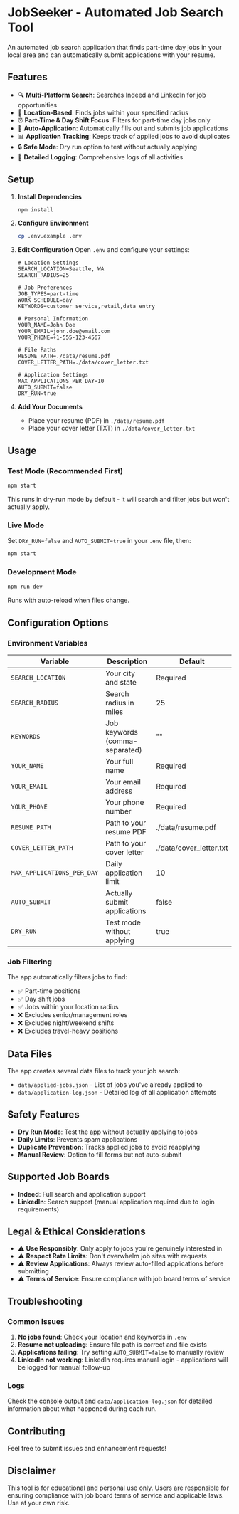 # JobSeeker - Automated Job Search Tool

An automated job search application that finds part-time day jobs in your local area and can automatically submit applications with your resume.

## Features

- 🔍 **Multi-Platform Search**: Searches Indeed and LinkedIn for job opportunities
- 📍 **Location-Based**: Finds jobs within your specified radius
- ⏰ **Part-Time & Day Shift Focus**: Filters for part-time day jobs only
- 🤖 **Auto-Application**: Automatically fills out and submits job applications
- 📊 **Application Tracking**: Keeps track of applied jobs to avoid duplicates
- 🔒 **Safe Mode**: Dry run option to test without actually applying
- 📝 **Detailed Logging**: Comprehensive logs of all activities

## Setup

1. **Install Dependencies**
   ```bash
   npm install
   ```

2. **Configure Environment**
   ```bash
   cp .env.example .env
   ```

3. **Edit Configuration**
   Open `.env` and configure your settings:
   ```env
   # Location Settings
   SEARCH_LOCATION=Seattle, WA
   SEARCH_RADIUS=25

   # Job Preferences
   JOB_TYPES=part-time
   WORK_SCHEDULE=day
   KEYWORDS=customer service,retail,data entry

   # Personal Information
   YOUR_NAME=John Doe
   YOUR_EMAIL=john.doe@email.com
   YOUR_PHONE=+1-555-123-4567

   # File Paths
   RESUME_PATH=./data/resume.pdf
   COVER_LETTER_PATH=./data/cover_letter.txt

   # Application Settings
   MAX_APPLICATIONS_PER_DAY=10
   AUTO_SUBMIT=false
   DRY_RUN=true
   ```

4. **Add Your Documents**
   - Place your resume (PDF) in `./data/resume.pdf`
   - Place your cover letter (TXT) in `./data/cover_letter.txt`

## Usage

### Test Mode (Recommended First)
```bash
npm start
```
This runs in dry-run mode by default - it will search and filter jobs but won't actually apply.

### Live Mode
Set `DRY_RUN=false` and `AUTO_SUBMIT=true` in your `.env` file, then:
```bash
npm start
```

### Development Mode
```bash
npm run dev
```
Runs with auto-reload when files change.

## Configuration Options

### Environment Variables

| Variable | Description | Default |
|----------|-------------|---------|
| `SEARCH_LOCATION` | Your city and state | Required |
| `SEARCH_RADIUS` | Search radius in miles | 25 |
| `KEYWORDS` | Job keywords (comma-separated) | "" |
| `YOUR_NAME` | Your full name | Required |
| `YOUR_EMAIL` | Your email address | Required |
| `YOUR_PHONE` | Your phone number | Required |
| `RESUME_PATH` | Path to your resume PDF | ./data/resume.pdf |
| `COVER_LETTER_PATH` | Path to your cover letter | ./data/cover_letter.txt |
| `MAX_APPLICATIONS_PER_DAY` | Daily application limit | 10 |
| `AUTO_SUBMIT` | Actually submit applications | false |
| `DRY_RUN` | Test mode without applying | true |

### Job Filtering

The app automatically filters jobs to find:
- ✅ Part-time positions
- ✅ Day shift jobs
- ✅ Jobs within your location radius
- ❌ Excludes senior/management roles
- ❌ Excludes night/weekend shifts
- ❌ Excludes travel-heavy positions

## Data Files

The app creates several data files to track your job search:

- `data/applied-jobs.json` - List of jobs you've already applied to
- `data/application-log.json` - Detailed log of all application attempts

## Safety Features

- **Dry Run Mode**: Test the app without actually applying to jobs
- **Daily Limits**: Prevents spam applications
- **Duplicate Prevention**: Tracks applied jobs to avoid reapplying
- **Manual Review**: Option to fill forms but not auto-submit

## Supported Job Boards

- **Indeed**: Full search and application support
- **LinkedIn**: Search support (manual application required due to login requirements)

## Legal & Ethical Considerations

- ⚠️ **Use Responsibly**: Only apply to jobs you're genuinely interested in
- ⚠️ **Respect Rate Limits**: Don't overwhelm job sites with requests
- ⚠️ **Review Applications**: Always review auto-filled applications before submitting
- ⚠️ **Terms of Service**: Ensure compliance with job board terms of service

## Troubleshooting

### Common Issues

1. **No jobs found**: Check your location and keywords in `.env`
2. **Resume not uploading**: Ensure file path is correct and file exists
3. **Applications failing**: Try setting `AUTO_SUBMIT=false` to manually review
4. **LinkedIn not working**: LinkedIn requires manual login - applications will be logged for manual follow-up

### Logs

Check the console output and `data/application-log.json` for detailed information about what happened during each run.

## Contributing

Feel free to submit issues and enhancement requests!

## Disclaimer

This tool is for educational and personal use only. Users are responsible for ensuring compliance with job board terms of service and applicable laws. Use at your own risk.